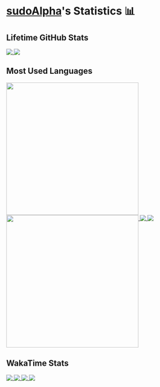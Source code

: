 # [sudoAlpha](https://github.com/sudoAlphaX)'s Statistics 📊

## Lifetime GitHub Stats

<a href="https://github.com/sudoAlphaX#gh-dark-mode-only">
  <img align="top" src="https://github-readme-stats.vercel.app/api?username=sudoAlphaX&show_icons=true&theme=github_dark&hide_border=false&include_all_commits=true&rank_icon=percentile&number_format=long&show=reviews,discussions_started,discussions_answered,prs_merged,prs_merged_percentage" />
</a>

<a href="https://github.com/sudoAlphaX#gh-light-mode-only">
  <img align="top" src="https://github-readme-stats.vercel.app/api?username=sudoAlphaX&show_icons=true&theme=vue&hide_border=false&include_all_commits=true&rank_icon=percentile&number_format=long&show=reviews,discussions_started,discussions_answered,prs_merged,prs_merged_percentage" />
</a>

## Most Used Languages

<a href="https://github.com/sudoAlphaX#gh-dark-mode-only">
  <img height="350" align="top" src="https://github-readme-stats.vercel.app/api/top-langs/?username=sudoalphax&custom_title=Alpha's%20Most%20Used%20Languages&layout=normal&langs_count=10&theme=github_dark&card_width=300" />
</a>
<a href="https://github.com/sudoAlphaX#gh-dark-mode-only">
  <img height="350" align="top" src="https://github-readme-stats.vercel.app/api/top-langs/?username=sudoalphax&custom_title=Alpha's%20Most%20Used%20Languages&layout=donut-vertical&langs_count=10&theme=github_dark" />
</a>

<a href="https://github.com/sudoAlphaX#gh-light-mode-only">
  <img align="top" src="https://github-readme-stats.vercel.app/api/top-langs/?username=sudoalphax&custom_title=Alpha's%20Most%20Used%20Languages&layout=normal&langs_count=10&theme=vue&card_width=300" />
</a>
<a href="https://github.com/sudoAlphaX#gh-light-mode-only">
  <img align="top" src="https://github-readme-stats.vercel.app/api/top-langs/?username=sudoalphax&custom_title=Alpha's%20Most%20Used%20Languages&layout=donut-vertical&langs_count=10&theme=vue" />
</a>

## WakaTime Stats

<a href="https://wakatime.com/@sudoAlphaX#gh-dark-mode-only">
  <img align="top" src="https://github-readme-stats.vercel.app/api/wakatime?username=sudoAlphaX&theme=github_dark&custom_title=Alpha's%20WakaTime%20Stats&layout=default&langs_count=10" />
</a>
<a href="https://wakatime.com/@sudoAlphaX#gh-dark-mode-only">
  <img align="top" src="https://github-readme-stats.vercel.app/api/wakatime?username=sudoAlphaX&theme=github_dark&custom_title=Alpha's%20WakaTime%20Stats&layout=compact&display_format=percent&langs_count=10" />
</a>

<a href="https://wakatime.com/@sudoAlphaX#gh-light-mode-only">
  <img align="top" src="https://github-readme-stats.vercel.app/api/wakatime?username=sudoAlphaX&theme=vue&custom_title=Alpha's%20Wakatime%20Stats&layout=default%display_format=time&langs_count=10" />
</a>
<a href="https://wakatime.com/@sudoAlphaX#gh-light-mode-only">
  <img align="top" src="https://github-readme-stats.vercel.app/api/wakatime?username=sudoAlphaX&theme=vue&custom_title=Alpha's%20WakaTime%20Stats&layout=compact&display_format=percent&langs_count=10" />
</a>